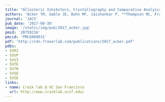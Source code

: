 ```yaml
---
title: "Allosteric Inhibitors, Crystallography and Comparative Analysis Reveal Network of Coordinated Movement Across Human Herpesvirus Proteases."
authors: "Acker TM, Gable JE, Bohn MF, Jaishankar P, **Thompson MC, Fraser JS**, Renslo AR, Craik CS."
journal: 'JACS'
pub_date: '2017-08-30'
image: '/static/img/pub/2017_acker.jpg'
pmid: '28759216'
pmcid: 'PMC6089631'
pdf: 'http://cdn.fraserlab.com/publications/2017_acker.pdf'
pdbs:
- 5UR3
- 5UVP
- 5UV3
- 5UTE
- 5UTN
- 5V5D
- 5V5E
links:
- name: Craik lab @ UC San Francisco
  url: http://www.craiklab.ucsf.edu/
---
```

